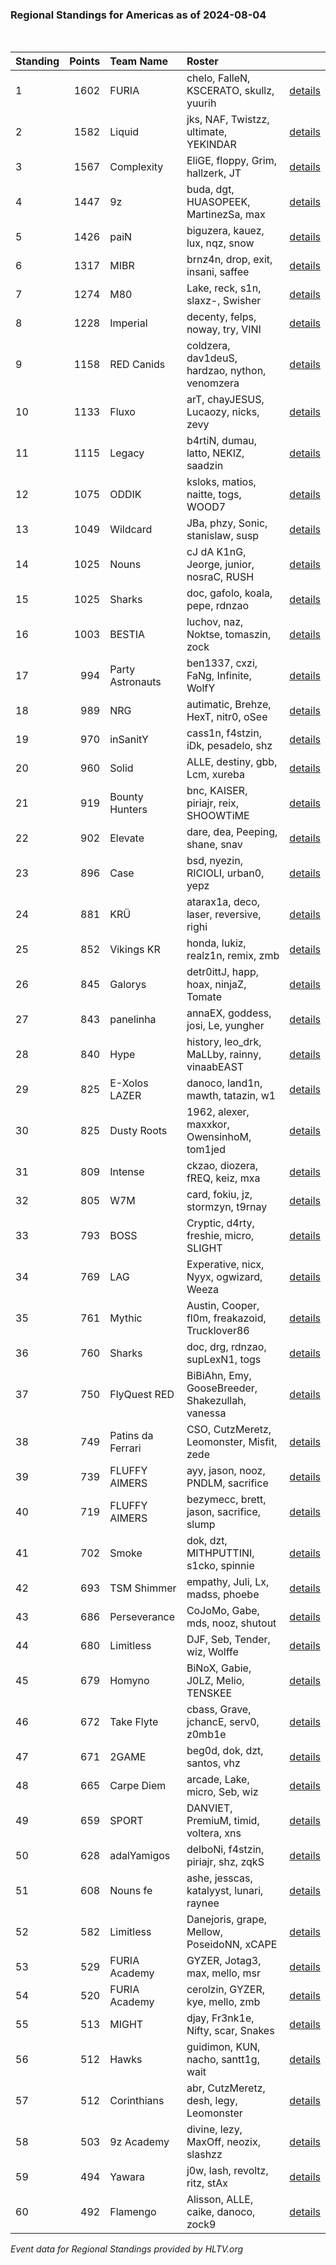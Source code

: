 ### Regional Standings for Americas as of 2024-08-04<br />
<br />

| Standing | Points | Team Name         | Roster                                           |                                                                                        |
| :- | -: | :- | :- | :- |
| 1        |   1602 | FURIA             | chelo, FalleN, KSCERATO, skullz, yuurih          | [details](details/0011--furia--chelo-fallen-kscerato-skullz-yuurih.md)                 |
| 2        |   1582 | Liquid            | jks, NAF, Twistzz, ultimate, YEKINDAR            | [details](details/0012--liquid--jks-naf-twistzz-ultimate-yekindar.md)                  |
| 3        |   1567 | Complexity        | EliGE, floppy, Grim, hallzerk, JT                | [details](details/0014--complexity--elige-floppy-grim-hallzerk-jt.md)                  |
| 4        |   1447 | 9z                | buda, dgt, HUASOPEEK, MartinezSa, max            | [details](details/0016--9z--buda-dgt-huasopeek-martinezsa-max.md)                      |
| 5        |   1426 | paiN              | biguzera, kauez, lux, nqz, snow                  | [details](details/0020--pain--biguzera-kauez-lux-nqz-snow.md)                          |
| 6        |   1317 | MIBR              | brnz4n, drop, exit, insani, saffee               | [details](details/0024--mibr--brnz4n-drop-exit-insani-saffee.md)                       |
| 7        |   1274 | M80               | Lake, reck, s1n, slaxz-, Swisher                 | [details](details/0027--m80--lake-reck-s1n-slaxz--swisher.md)                          |
| 8        |   1228 | Imperial          | decenty, felps, noway, try, VINI                 | [details](details/0030--imperial--decenty-felps-noway-try-vini.md)                     |
| 9        |   1158 | RED Canids        | coldzera, dav1deuS, hardzao, nython, venomzera   | [details](details/0037--red_canids--coldzera-dav1deus-hardzao-nython-venomzera.md)     |
| 10       |   1133 | Fluxo             | arT, chayJESUS, Lucaozy, nicks, zevy             | [details](details/0039--fluxo--art-chayjesus-lucaozy-nicks-zevy.md)                    |
| 11       |   1115 | Legacy            | b4rtiN, dumau, latto, NEKIZ, saadzin             | [details](details/0042--legacy--b4rtin-dumau-latto-nekiz-saadzin.md)                   |
| 12       |   1075 | ODDIK             | ksloks, matios, naitte, togs, WOOD7              | [details](details/0048--oddik--ksloks-matios-naitte-togs-wood7.md)                     |
| 13       |   1049 | Wildcard          | JBa, phzy, Sonic, stanislaw, susp                | [details](details/0053--wildcard--jba-phzy-sonic-stanislaw-susp.md)                    |
| 14       |   1025 | Nouns             | cJ dA K1nG, Jeorge, junior, nosraC, RUSH         | [details](details/0055--nouns--cj_da_k1ng-jeorge-junior-nosrac-rush.md)                |
| 15       |   1025 | Sharks            | doc, gafolo, koala, pepe, rdnzao                 | [details](details/0056--sharks--doc-gafolo-koala-pepe-rdnzao.md)                       |
| 16       |   1003 | BESTIA            | luchov, naz, Noktse, tomaszin, zock              | [details](details/0059--bestia--luchov-naz-noktse-tomaszin-zock.md)                    |
| 17       |    994 | Party Astronauts  | ben1337, cxzi, FaNg, Infinite, WolfY             | [details](details/0060--party_astronauts--ben1337-cxzi-fang-infinite-wolfy.md)         |
| 18       |    989 | NRG               | autimatic, Brehze, HexT, nitr0, oSee             | [details](details/0062--nrg--autimatic-brehze-hext-nitr0-osee.md)                      |
| 19       |    970 | inSanitY          | cass1n, f4stzin, iDk, pesadelo, shz              | [details](details/0065--insanity--cass1n-f4stzin-idk-pesadelo-shz.md)                  |
| 20       |    960 | Solid             | ALLE, destiny, gbb, Lcm, xureba                  | [details](details/0067--solid--alle-destiny-gbb-lcm-xureba.md)                         |
| 21       |    919 | Bounty Hunters    | bnc, KAISER, piriajr, reix, SHOOWTiME            | [details](details/0084--bounty_hunters--bnc-kaiser-piriajr-reix-shoowtime.md)          |
| 22       |    902 | Elevate           | dare, dea, Peeping, shane, snav                  | [details](details/0086--elevate--dare-dea-peeping-shane-snav.md)                       |
| 23       |    896 | Case              | bsd, nyezin, RICIOLI, urban0, yepz               | [details](details/0088--case--bsd-nyezin-ricioli-urban0-yepz.md)                       |
| 24       |    881 | KRÜ               | atarax1a, deco, laser, reversive, righi          | [details](details/0089--kr_--atarax1a-deco-laser-reversive-righi.md)                   |
| 25       |    852 | Vikings KR        | honda, lukiz, realz1n, remix, zmb                | [details](details/0101--vikings_kr--honda-lukiz-realz1n-remix-zmb.md)                  |
| 26       |    845 | Galorys           | detr0ittJ, happ, hoax, ninjaZ, Tomate            | [details](details/0105--galorys--detr0ittj-happ-hoax-ninjaz-tomate.md)                 |
| 27       |    843 | panelinha         | annaEX, goddess, josi, Le, yungher               | [details](details/0107--panelinha--annaex-goddess-josi-le-yungher.md)                  |
| 28       |    840 | Hype              | history, leo_drk, MaLLby, rainny, vinaabEAST     | [details](details/0109--hype--history-leo_drk-mallby-rainny-vinaabeast.md)             |
| 29       |    825 | E-Xolos LAZER     | danoco, land1n, mawth, tatazin, w1               | [details](details/0115--e-xolos_lazer--danoco-land1n-mawth-tatazin-w1.md)              |
| 30       |    825 | Dusty Roots       | 1962, alexer, maxxkor, OwensinhoM, tom1jed       | [details](details/0116--dusty_roots--1962-alexer-maxxkor-owensinhom-tom1jed.md)        |
| 31       |    809 | Intense           | ckzao, diozera, fREQ, keiz, mxa                  | [details](details/0119--intense--ckzao-diozera-freq-keiz-mxa.md)                       |
| 32       |    805 | W7M               | card, fokiu, jz, stormzyn, t9rnay                | [details](details/0121--w7m--card-fokiu-jz-stormzyn-t9rnay.md)                         |
| 33       |    793 | BOSS              | Cryptic, d4rty, freshie, micro, SLIGHT           | [details](details/0124--boss--cryptic-d4rty-freshie-micro-slight.md)                   |
| 34       |    769 | LAG               | Experative, nicx, Nyyx, ogwizard, Weeza          | [details](details/0131--lag--experative-nicx-nyyx-ogwizard-weeza.md)                   |
| 35       |    761 | Mythic            | Austin, Cooper, fl0m, freakazoid, Trucklover86   | [details](details/0134--mythic--austin-cooper-fl0m-freakazoid-trucklover86.md)         |
| 36       |    760 | Sharks            | doc, drg, rdnzao, supLexN1, togs                 | [details](details/0135--sharks--doc-drg-rdnzao-suplexn1-togs.md)                       |
| 37       |    750 | FlyQuest RED      | BiBiAhn, Emy, GooseBreeder, Shakezullah, vanessa | [details](details/0139--flyquest_red--bibiahn-emy-goosebreeder-shakezullah-vanessa.md) |
| 38       |    749 | Patins da Ferrari | CSO, CutzMeretz, Leomonster, Misfit, zede        | [details](details/0140--patins_da_ferrari--cso-cutzmeretz-leomonster-misfit-zede.md)   |
| 39       |    739 | FLUFFY AIMERS     | ayy, jason, nooz, PNDLM, sacrifice               | [details](details/0144--fluffy_aimers--ayy-jason-nooz-pndlm-sacrifice.md)              |
| 40       |    719 | FLUFFY AIMERS     | bezymecc, brett, jason, sacrifice, slump         | [details](details/0150--fluffy_aimers--bezymecc-brett-jason-sacrifice-slump.md)        |
| 41       |    702 | Smoke             | dok, dzt, MITHPUTTINI, s1cko, spinnie            | [details](details/0153--smoke--dok-dzt-mithputtini-s1cko-spinnie.md)                   |
| 42       |    693 | TSM Shimmer       | empathy, Juli, Lx, madss, phoebe                 | [details](details/0155--tsm_shimmer--empathy-juli-lx-madss-phoebe.md)                  |
| 43       |    686 | Perseverance      | CoJoMo, Gabe, mds, nooz, shutout                 | [details](details/0160--perseverance--cojomo-gabe-mds-nooz-shutout.md)                 |
| 44       |    680 | Limitless         | DJF, Seb, Tender, wiz, Wolffe                    | [details](details/0162--limitless--djf-seb-tender-wiz-wolffe.md)                       |
| 45       |    679 | Homyno            | BiNoX, Gabie, J0LZ, Melio, TENSKEE               | [details](details/0163--homyno--binox-gabie-j0lz-melio-tenskee.md)                     |
| 46       |    672 | Take Flyte        | cbass, Grave, jchancE, serv0, z0mb1e             | [details](details/0165--take_flyte--cbass-grave-jchance-serv0-z0mb1e.md)               |
| 47       |    671 | 2GAME             | beg0d, dok, dzt, santos, vhz                     | [details](details/0166--2game--beg0d-dok-dzt-santos-vhz.md)                            |
| 48       |    665 | Carpe Diem        | arcade, Lake, micro, Seb, wiz                    | [details](details/0169--carpe_diem--arcade-lake-micro-seb-wiz.md)                      |
| 49       |    659 | SPORT             | DANVIET, PremiuM, timid, voltera, xns            | [details](details/0174--sport--danviet-premium-timid-voltera-xns.md)                   |
| 50       |    628 | adalYamigos       | delboNi, f4stzin, piriajr, shz, zqkS             | [details](details/0181--adalyamigos--delboni-f4stzin-piriajr-shz-zqks.md)              |
| 51       |    608 | Nouns fe          | ashe, jesscas, katalyyst, lunari, raynee         | [details](details/0186--nouns_fe--ashe-jesscas-katalyyst-lunari-raynee.md)             |
| 52       |    582 | Limitless         | Danejoris, grape, Mellow, PoseidoNN, xCAPE       | [details](details/0191--limitless--danejoris-grape-mellow-poseidonn-xcape.md)          |
| 53       |    529 | FURIA Academy     | GYZER, Jotag3, max, mello, msr                   | [details](details/0197--furia_academy--gyzer-jotag3-max-mello-msr.md)                  |
| 54       |    520 | FURIA Academy     | cerolzin, GYZER, kye, mello, zmb                 | [details](details/0198--furia_academy--cerolzin-gyzer-kye-mello-zmb.md)                |
| 55       |    513 | MIGHT             | djay, Fr3nk1e, Nifty, scar, Snakes               | [details](details/0200--might--djay-fr3nk1e-nifty-scar-snakes.md)                      |
| 56       |    512 | Hawks             | guidimon, KUN, nacho, santt1g, wait              | [details](details/0201--hawks--guidimon-kun-nacho-santt1g-wait.md)                     |
| 57       |    512 | Corinthians       | abr, CutzMeretz, desh, legy, Leomonster          | [details](details/0202--corinthians--abr-cutzmeretz-desh-legy-leomonster.md)           |
| 58       |    503 | 9z Academy        | divine, lezy, MaxOff, neozix, slashzz            | [details](details/0204--9z_academy--divine-lezy-maxoff-neozix-slashzz.md)              |
| 59       |    494 | Yawara            | j0w, lash, revoltz, ritz, stAx                   | [details](details/0206--yawara--j0w-lash-revoltz-ritz-stax.md)                         |
| 60       |    492 | Flamengo          | Alisson, ALLE, caike, danoco, zock9              | [details](details/0207--flamengo--alisson-alle-caike-danoco-zock9.md)                  |


_Event data for Regional Standings provided by HLTV.org_<br />

